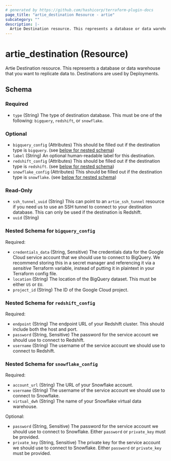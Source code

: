 ```yaml
---
# generated by https://github.com/hashicorp/terraform-plugin-docs
page_title: "artie_destination Resource - artie"
subcategory: ""
description: |-
  Artie Destination resource. This represents a database or data warehouse that you want to replicate data to. Destinations are used by Deployments.
---
```


# artie_destination (Resource)

Artie Destination resource. This represents a database or data warehouse that you want to replicate data to. Destinations are used by Deployments.



<!-- schema generated by tfplugindocs -->
## Schema

### Required

- `type` (String) The type of destination database. This must be one of the following: `bigquery`, `redshift`, or `snowflake`.

### Optional

- `bigquery_config` (Attributes) This should be filled out if the destination type is `bigquery`. (see [below for nested schema](#nestedatt--bigquery_config))
- `label` (String) An optional human-readable label for this destination.
- `redshift_config` (Attributes) This should be filled out if the destination type is `redshift`. (see [below for nested schema](#nestedatt--redshift_config))
- `snowflake_config` (Attributes) This should be filled out if the destination type is `snowflake`. (see [below for nested schema](#nestedatt--snowflake_config))

### Read-Only

- `ssh_tunnel_uuid` (String) This can point to an `artie_ssh_tunnel` resource if you need us to use an SSH tunnel to connect to your destination database. This can only be used if the destination is Redshift.
- `uuid` (String)

<a id="nestedatt--bigquery_config"></a>
### Nested Schema for `bigquery_config`

Required:

- `credentials_data` (String, Sensitive) The credentials data for the Google Cloud service account that we should use to connect to BigQuery. We recommend storing this in a secret manager and referencing it via a *sensitive* Terraform variable, instead of putting it in plaintext in your Terraform config file.
- `location` (String) The location of the BigQuery dataset. This must be either `US` or `EU`.
- `project_id` (String) The ID of the Google Cloud project.


<a id="nestedatt--redshift_config"></a>
### Nested Schema for `redshift_config`

Required:

- `endpoint` (String) The endpoint URL of your Redshift cluster. This should include both the host and port.
- `password` (String, Sensitive) The password for the service account we should use to connect to Redshift.
- `username` (String) The username of the service account we should use to connect to Redshift.


<a id="nestedatt--snowflake_config"></a>
### Nested Schema for `snowflake_config`

Required:

- `account_url` (String) The URL of your Snowflake account.
- `username` (String) The username of the service account we should use to connect to Snowflake.
- `virtual_dwh` (String) The name of your Snowflake virtual data warehouse.

Optional:

- `password` (String, Sensitive) The password for the service account we should use to connect to Snowflake. Either `password` or `private_key` must be provided.
- `private_key` (String, Sensitive) The private key for the service account we should use to connect to Snowflake. Either `password` or `private_key` must be provided.
